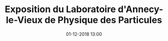 ---
title: Exposition du Laboratoire d'Annecy-le-Vieux de Physique des Particules
slug: 
date: '01-12-2018 13:00'
taxonomy:
    tag: [Identité visuelle, Signalétique]
    technique: [Illustrator, Photoshop, Cintiq Pro]
    client: [Ataouk]
vignette: 07.jpg
mission: Identité visuelle de l'exposition du labo
prix: 
liens:
    - url: \lapp-dessin
      titre: Voir les dessins
---